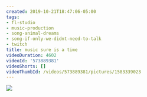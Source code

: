 ```yaml
---
created: 2019-10-21T18:47:06-05:00
tags:
- fl-studio
- music-production
- song-animal-dreams
- song-if-only-we-didnt-need-to-talk
- twitch
title: music sure is a time
videoDuration: 4602
videoId: '573889381'
videoShorts: []
videoThumbId: /videos/573889381/pictures/1583339023
---
```


![](20191021234706.jpg)
